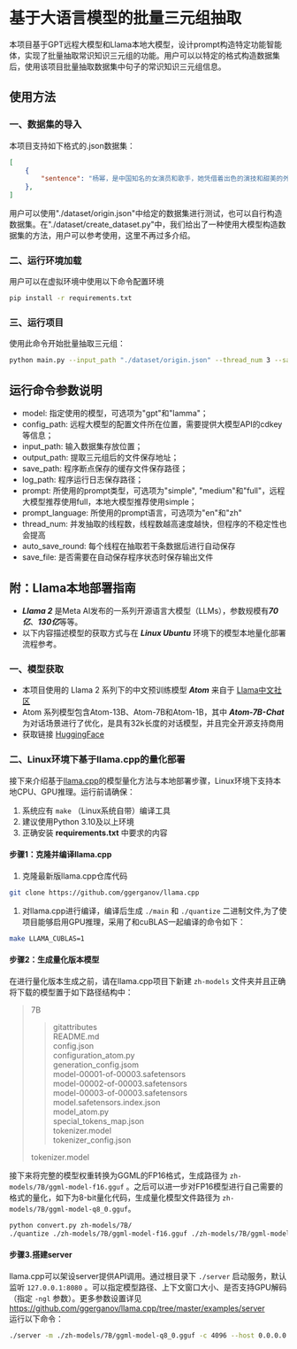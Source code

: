 # **基于大语言模型的批量三元组抽取**

本项目基于GPT远程大模型和Llama本地大模型，设计prompt构造特定功能智能体，实现了批量抽取常识知识三元组的功能。用户可以以特定的格式构造数据集后，使用该项目批量抽取数据集中句子的常识知识三元组信息。

## **使用方法**

### 一、数据集的导入

本项目支持如下格式的.json数据集：

```json
[
    {
        "sentence": "杨幂，是中国知名的女演员和歌手，她凭借着出色的演技和甜美的外貌赢得了广大观众的喜爱，曾经参演过多部热播剧，如《欢乐颂》等。"
    },
]
```

用户可以使用"./dataset/origin.json"中给定的数据集进行测试，也可以自行构造数据集。在"./dataset/create\_dataset.py"中，我们给出了一种使用大模型构造数据集的方法，用户可以参考使用，这里不再过多介绍。

### 二、运行环境加载

用户可以在虚拟环境中使用以下命令配置环境

```bash
pip install -r requirements.txt
```

### 三、运行项目

使用此命令开始批量抽取三元组：

```bash
python main.py --input_path "./dataset/origin.json" --thread_num 3 --save_file
```

## **运行命令参数说明**

*   model: 指定使用的模型，可选项为"gpt"和"lamma"；
*   config\_path: 远程大模型的配置文件所在位置，需要提供大模型API的cdkey等信息；
*   input\_path: 输入数据集存放位置；
*   output\_path: 提取三元组后的文件保存地址；
*   save\_path: 程序断点保存的缓存文件保存路径；
*   log\_path: 程序运行日志保存路径；
*   prompt: 所使用的prompt类型，可选项为"simple", "medium"和"full"，远程大模型推荐使用full，本地大模型推荐使用simple；
*   prompt\_language: 所使用的prompt语言，可选项为"en"和"zh"
*   thread\_num: 并发抽取的线程数，线程数越高速度越快，但程序的不稳定性也会提高
*   auto\_save\_round: 每个线程在抽取若干条数据后进行自动保存
*   save\_file: 是否需要在自动保存程序状态时保存输出文件

## **附：Llama本地部署指南**

*   ***Llama 2*** 是Meta AI发布的一系列开源语言大模型（LLMs），参数规模有***70亿***、***130亿***等等。
*   以下内容描述模型的获取方式与在 ***Linux Ubuntu*** 环境下的模型本地量化部署流程参考。

### 一、模型获取

*   本项目使用的 Llama 2 系列下的中文预训练模型 ***Atom*** 来自于 [Llama中文社区](https://github.com/LlamaFamily/Llama-Chinese)
*   Atom 系列模型包含Atom-13B、Atom-7B和Atom-1B，其中 ***Atom-7B-Chat*** 为对话场景进行了优化，是具有32k长度的对话模型，并且完全开源支持商用
*   获取链接 [HuggingFace](https://huggingface.co/FlagAlpha/Atom-7B-Chat)

### 二、Linux环境下基于llama.cpp的量化部署

接下来介绍基于[llama.cpp](https://github.com/ggerganov/llama.cpp)的模型量化方法与本地部署步骤，Linux环境下支持本地CPU、GPU推理。运行前请确保：

1.  系统应有 `make` （Linux系统自带）编译工具
2.  建议使用Python 3.10及以上环境
3.  正确安装 **requirements.txt** 中要求的内容

#### 步骤1：克隆并编译llama.cpp

1.  克隆最新版llama.cpp仓库代码

```bash
git clone https://github.com/ggerganov/llama.cpp
```

1.  对llama.cpp进行编译，编译后生成 `./main` 和 `./quantize` 二进制文件,为了使项目能够启用GPU推理，采用了和cuBLAS一起编译的命令如下：

```bash
make LLAMA_CUBLAS=1
```

#### 步骤2：生成量化版本模型

在进行量化版本生成之前，请在llama.cpp项目下新建 `zh-models` 文件夹并且正确将下载的模型置于如下路径结构中：

> 7B
>
> > gitattributes\
> > README.md\
> > config.json\
> > configuration\_atom.py\
> > generation\_config.jsom\
> > model-00001-of-00003.safetensors\
> > model-00002-of-00003.safetensors\
> > model-00003-of-00003.safetensors\
> > model.safetensors.index.json\
> > model\_atom.py\
> > special\_tokens\_map.json\
> > tokenizer.model\
> > tokenizer\_config.json
>
> tokenizer.model

接下来将完整的模型权重转换为GGML的FP16格式，生成路径为 `zh-models/7B/ggml-model-f16.gguf` 。之后可以进一步对FP16模型进行自己需要的格式的量化，如下为8-bit量化代码，生成量化模型文件路径为 `zh-models/7B/ggml-model-q8_0.gguf`。

```bash
python convert.py zh-models/7B/
./quantize ./zh-models/7B/ggml-model-f16.gguf ./zh-models/7B/ggml-model-q8_0.gguf q8_0
```

#### 步骤3.搭建server

llama.cpp可以架设server提供API调用。通过根目录下 `./server` 启动服务，默认监听 `127.0.0.1:8080` 。可以指定模型路径、上下文窗口大小、是否支持GPU解码（指定 `-ngl` 参数）。更多参数设置详见 <https://github.com/ggerganov/llama.cpp/tree/master/examples/server>\
运行以下命令：

```bash
./server -m ./zh-models/7B/ggml-model-q8_0.gguf -c 4096 --host 0.0.0.0 --port 8080 -ngl 999
```

